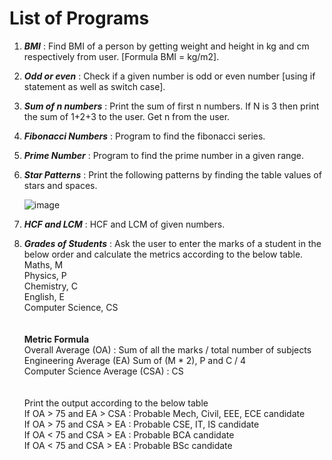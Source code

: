 # List of Programs 

1. ***BMI*** : Find BMI of a person by getting weight and height in kg and cm respectively from user. [Formula BMI = kg/m2].
2. ***Odd or even*** : Check if a given number is odd or even number [using if statement as well as switch case].
3. ***Sum of n numbers*** : Print the sum of first n numbers. If N is 3 then print the sum of 1+2+3 to the user. Get n from the user.
4. ***Fibonacci Numbers*** : Program to find the fibonacci series.
5. ***Prime Number*** : Program to find the prime number in a given range. 
6. ***Star Patterns*** : Print the following patterns by finding the table values of stars and spaces.
    
    ![image](https://user-images.githubusercontent.com/60805302/128706834-e3433718-ba74-4358-b45c-6651b5889dce.png)

7. ***HCF and LCM*** : HCF and LCM of given numbers. 
8. ***Grades of Students*** : Ask the user to enter the marks of a student in the below order and calculate the metrics according to the below table. <br>
    Maths, M<br>
    Physics, P<br>
    Chemistry, C<br>
    English, E<br>
    Computer Science, CS<br>
<br><br>
**Metric Formula**<br>
Overall Average (OA) : Sum of all the marks / total number of subjects<br>
Engineering Average (EA) Sum of (M * 2), P and C / 4<br>
Computer Science Average (CSA) : CS<br>
<br><br>
Print the output according to the below table<br>
If OA > 75 and EA > CSA : Probable Mech, Civil, EEE, ECE candidate<br>
If OA > 75 and CSA > EA : Probable CSE, IT, IS candidate<br>
If OA < 75 and CSA > EA : Probable BCA candidate<br>
If OA < 75 and CSA > EA : Probable BSc candidate <br>


